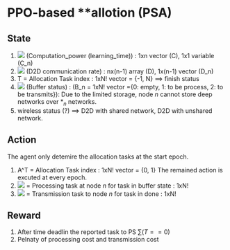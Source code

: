 # PPO-based **allotion (PSA)
## State
1. <img src="https://render.githubusercontent.com/render/math?math=C = \times {C_n}"> (Computation_power (learning_time)) : 1xn vector (C), 1x1 variable (C_n)
2. <img src="https://render.githubusercontent.com/render/math?math=D = \times {D_n}"> (D2D communication rate) : nx(n-1) array (D), 1x(n-1) vector (D_n)
3. T = Allocation Task index : 1xN! vector = {-1, N} ==> finish status
4. <img src="https://render.githubusercontent.com/render/math?math=B = \times {B_n}"> (Buffer status) : (B_n = 1xN! vector ={0: empty, 1: to be process, 2: to be transmits}): Due to the limited storage, node $n$ cannot store deep networks over $*_n$ networks.   
5. wireless status (?) ==> D2D with shared network, D2D with unshared network.

## Action
The agent only detemire the allocation tasks at the start epoch. 
1. A^T = Allocation Task index : 1xN! vector = {0, 1} 
The remained action is excuted at every epoch.  
2. <img src="https://render.githubusercontent.com/render/math?math=A^P =\prod{A^P_n}"> = Processing task at node $n$ for task in buffer state : 1xN!
3. <img src="https://render.githubusercontent.com/render/math?math=A^D =\prod{A^D_n}"> = Transmission task to node $n$ for task in done : 1xN!

## Reward
1. After time deadlin the reported task to PS $\sum(T==0)$
2. Pelnaty of processing cost and transmission cost
